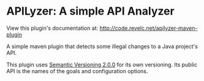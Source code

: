 <!--
  Licensed under the Apache License, Version 2.0 (the "License");
  you may not use this file except in compliance with the License.
  You may obtain a copy of the License at

      http://www.apache.org/licenses/LICENSE-2.0

  Unless required by applicable law or agreed to in writing, software
  distributed under the License is distributed on an "AS IS" BASIS,
  WITHOUT WARRANTIES OR CONDITIONS OF ANY KIND, either express or implied.
  See the License for the specific language governing permissions and
  limitations under the License.
-->

APILyzer: A simple API Analyzer
===============================

View this plugin's documentation at:
http://code.revelc.net/apilyzer-maven-plugin

A simple maven plugin that detects some illegal changes to a Java project's
API.

This plugin uses [Semantic Versioning 2.0.0][2] for its own versioning. Its
public API is the names of the goals and configuration options.

[2]: http://semver.org/spec/v2.0.0.html

